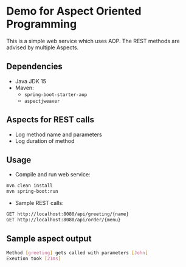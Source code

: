 # Demo for Aspect Oriented Programming

This is a simple web service which uses AOP. The REST methods are advised by multiple Aspects.

## Dependencies

* Java JDK 15
* Maven:
  * `spring-boot-starter-aop`
  * `aspectjweaver`

## Aspects for REST calls

* Log method name and parameters
* Log duration of method

## Usage

* Compile and run web service:
```sh
mvn clean install
mvn spring-boot:run
```
* Sample REST calls:
```sh
GET http://localhost:8080/api/greeting/{name}
GET http://localhost:8080/api/order/{menu}
```

## Sample aspect output

```sh
Method [greeting] gets called with parameters [John]
Exeution took [21ms]
```